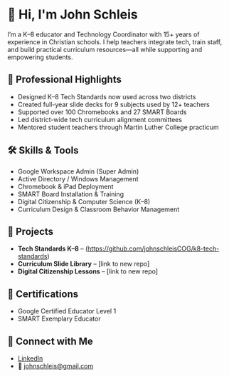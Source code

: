 # 👋 Hi, I'm John Schleis

I’m a K–8 educator and Technology Coordinator with 15+ years of experience in Christian schools. I help teachers integrate tech, train staff, and build practical curriculum resources—all while supporting and empowering students.

## 💼 Professional Highlights
- Designed K–8 Tech Standards now used across two districts
- Created full-year slide decks for 9 subjects used by 12+ teachers
- Supported over 100 Chromebooks and 27 SMART Boards
- Led district-wide tech curriculum alignment committees
- Mentored student teachers through Martin Luther College practicum

## 🛠 Skills & Tools
- Google Workspace Admin (Super Admin)
- Active Directory / Windows Management
- Chromebook & iPad Deployment
- SMART Board Installation & Training
- Digital Citizenship & Computer Science (K–8)
- Curriculum Design & Classroom Behavior Management

## 📂 Projects
- **Tech Standards K–8** – (https://github.com/johnschleisCOG/k8-tech-standards)
- **Curriculum Slide Library** – [link to new repo]
- **Digital Citizenship Lessons** – [link to new repo]

## 📜 Certifications
- Google Certified Educator Level 1
- SMART Exemplary Educator

## 🔗 Connect with Me
- [LinkedIn](https://linkedin.com/in/johnschleis)
- 📧 johnschleis@gmail.com
